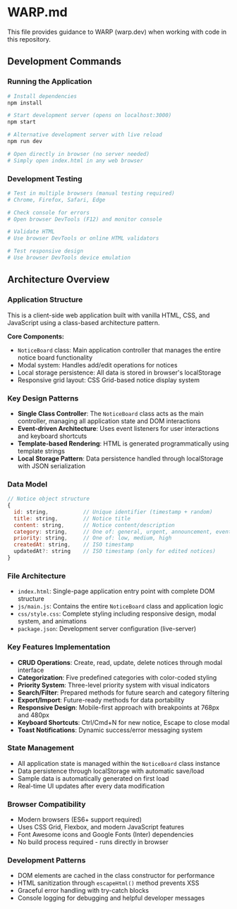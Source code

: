 # WARP.md

This file provides guidance to WARP (warp.dev) when working with code in this repository.

## Development Commands

### Running the Application
```bash
# Install dependencies
npm install

# Start development server (opens on localhost:3000)
npm start

# Alternative development server with live reload
npm run dev

# Open directly in browser (no server needed)
# Simply open index.html in any web browser
```

### Development Testing
```bash
# Test in multiple browsers (manual testing required)
# Chrome, Firefox, Safari, Edge

# Check console for errors
# Open browser DevTools (F12) and monitor console

# Validate HTML
# Use browser DevTools or online HTML validators

# Test responsive design
# Use browser DevTools device emulation
```

## Architecture Overview

### Application Structure
This is a client-side web application built with vanilla HTML, CSS, and JavaScript using a class-based architecture pattern.

**Core Components:**
- `NoticeBoard` class: Main application controller that manages the entire notice board functionality
- Modal system: Handles add/edit operations for notices
- Local storage persistence: All data is stored in browser's localStorage
- Responsive grid layout: CSS Grid-based notice display system

### Key Design Patterns
- **Single Class Controller**: The `NoticeBoard` class acts as the main controller, managing all application state and DOM interactions
- **Event-driven Architecture**: Uses event listeners for user interactions and keyboard shortcuts
- **Template-based Rendering**: HTML is generated programmatically using template strings
- **Local Storage Pattern**: Data persistence handled through localStorage with JSON serialization

### Data Model
```javascript
// Notice object structure
{
  id: string,           // Unique identifier (timestamp + random)
  title: string,        // Notice title
  content: string,      // Notice content/description
  category: string,     // One of: general, urgent, announcement, event, reminder
  priority: string,     // One of: low, medium, high
  createdAt: string,    // ISO timestamp
  updatedAt?: string    // ISO timestamp (only for edited notices)
}
```

### File Architecture
- `index.html`: Single-page application entry point with complete DOM structure
- `js/main.js`: Contains the entire `NoticeBoard` class and application logic
- `css/style.css`: Complete styling including responsive design, modal system, and animations
- `package.json`: Development server configuration (live-server)

### Key Features Implementation
- **CRUD Operations**: Create, read, update, delete notices through modal interface
- **Categorization**: Five predefined categories with color-coded styling
- **Priority System**: Three-level priority system with visual indicators  
- **Search/Filter**: Prepared methods for future search and category filtering
- **Export/Import**: Future-ready methods for data portability
- **Responsive Design**: Mobile-first approach with breakpoints at 768px and 480px
- **Keyboard Shortcuts**: Ctrl/Cmd+N for new notice, Escape to close modal
- **Toast Notifications**: Dynamic success/error messaging system

### State Management
- All application state is managed within the `NoticeBoard` class instance
- Data persistence through localStorage with automatic save/load
- Sample data is automatically generated on first load
- Real-time UI updates after every data modification

### Browser Compatibility
- Modern browsers (ES6+ support required)
- Uses CSS Grid, Flexbox, and modern JavaScript features
- Font Awesome icons and Google Fonts (Inter) dependencies
- No build process required - runs directly in browser

### Development Patterns
- DOM elements are cached in the class constructor for performance
- HTML sanitization through `escapeHtml()` method prevents XSS
- Graceful error handling with try-catch blocks
- Console logging for debugging and helpful developer messages
